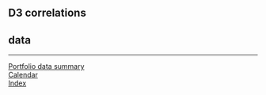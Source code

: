 
## D3 correlations

## data

-----

[Portfolio data summary](cm301_portfolio_data-types.md)  
[Calendar](../README.md#calendar)  
[Index](../README.md#index)
